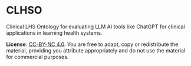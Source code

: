 # CLHSO
Clinical LHS Ontology for evaluating LLM AI tools like ChatGPT for clinical applications in learning health systems. 



**License**: [CC-BY-NC 4.0](https://creativecommons.org/licenses/by-nc/4.0/). You are free to adapt, copy or redistribute the material, providing you attribute appropriately and do not use the material for commercial purposes.
